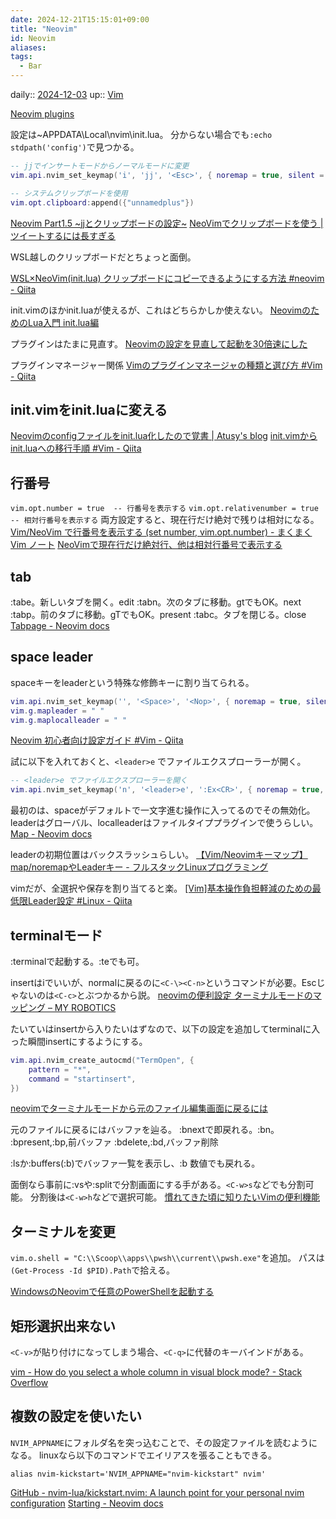 ```yaml
---
date: 2024-12-21T15:15:01+09:00
title: "Neovim"
id: Neovim
aliases: 
tags:
  - Bar
---
```


daily:: [2024-12-03](/Daily_Note/2024-12-03.md)
up:: [Vim](Vim.md)

[Neovim plugins](Neovim%20plugins.md)

設定は~APPDATA\Local\nvim\init.lua。
分からない場合でも`:echo stdpath('config')`で見つかる。

```lua
-- jjでインサートモードからノーマルモードに変更 
vim.api.nvim_set_keymap('i', 'jj', '<Esc>', { noremap = true, silent = true })

-- システムクリップボードを使用
vim.opt.clipboard:append({"unnamedplus"})
```
[Neovim Part1.5 \~jjとクリップボードの設定\~](https://zenn.dev/ryo1217intern/articles/38e1bab0d8b6eb)
[NeoVimでクリップボードを使う | ツイートするには長すぎる](https://blog.nfurudono.com/posts/nvim-clipboard/)

WSL越しのクリップボードだとちょっと面倒。

[WSL×NeoVim(init.lua) クリップボードにコピーできるようにする方法 #neovim - Qiita](https://qiita.com/hwatahik/items/32279372ea7182d75677)

init.vimのほかinit.luaが使えるが、これはどちらかしか使えない。
[NeovimのためのLua入門 init.lua編](https://zenn.dev/slin/articles/2020-11-03-neovim-lua2)

プラグインはたまに見直す。
[Neovimの設定を見直して起動を30倍速にした](https://zenn.dev/kawarimidoll/articles/8172a4c29a6653)

プラグインマネージャー関係
[Vimのプラグインマネージャの種類と選び方 #Vim - Qiita](https://qiita.com/nil2/items/ddcf23f1163d0abd805b)

## init.vimをinit.luaに変える
[Neovimのconfigファイルをinit.lua化したので覚書 | Atusy's blog](https://blog.atusy.net/2022/02/21/nvim-init-lua/)
[init.vimからinit.luaへの移行手順 #Vim - Qiita](https://qiita.com/reisuta/items/3d0cab193137bb32099d)

## 行番号
`vim.opt.number = true  -- 行番号を表示する`
`vim.opt.relativenumber = true  -- 相対行番号を表示する`
両方設定すると、現在行だけ絶対で残りは相対になる。
[Vim/NeoVim で行番号を表示する (set number, vim.opt.number) - まくまく Vim ノート](https://maku77.github.io/p/t8o6tum/)
[NeoVimで現在行だけ絶対行、他は相対行番号で表示する](https://zenn.dev/sisi0808/articles/ec628737c95ad3)

## tab
:tabe。新しいタブを開く。edit
:tabn。次のタブに移動。gtでもOK。next
:tabp。前のタブに移動。gTでもOK。present
:tabc。タブを閉じる。close
[Tabpage - Neovim docs](https://neovim.io/doc/user/tabpage.html)


## space leader
spaceキーをleaderという特殊な修飾キーに割り当てられる。
```lua
vim.api.nvim_set_keymap('', '<Space>', '<Nop>', { noremap = true, silent = true })
vim.g.mapleader = " "
vim.g.maplocalleader = " "
```
[Neovim 初心者向け設定ガイド #Vim - Qiita](https://qiita.com/4roro4/items/4c535300ccf210bcbcf4#leaderキー)

試に以下を入れておくと、`<leader>e` でファイルエクスプローラーが開く。
```lua
-- <leader>e でファイルエクスプローラーを開く 
vim.api.nvim_set_keymap('n', '<leader>e', ':Ex<CR>', { noremap = true, silent = true })
```

最初のは、spaceがデフォルトで一文字進む操作に入ってるのでその無効化。
leaderはグローバル、localleaderはファイルタイププラグインで使うらしい。
[Map - Neovim docs](https://neovim.io/doc/user/map.html#_1.3-mapping-and-modes)

leaderの初期位置はバックスラッシュらしい。
[【Vim/Neovimキーマップ】map/noremapやLeaderキー - フルスタックLinuxプログラミング](https://reisuta.com/map-command/)

vimだが、全選択や保存を割り当てると楽。
[\[Vim\]基本操作負担軽減のための最低限Leader設定 #Linux - Qiita](https://qiita.com/t_o_d/items/4c0a841778712e1eed4e)

## terminalモード
:terminalで起動する。:teでも可。

insertはiでいいが、normalに戻るのに`<C-\><C-n>`というコマンドが必要。Escじゃないのは`<C-c>`とぶつかるから説。
[neovimの便利設定 ターミナルモードのマッピング – MY ROBOTICS](https://sy-base.com/myrobotics/vim/neovim-settings/)

たいていはinsertから入りたいはずなので、以下の設定を追加してterminalに入った瞬間insertにするようにする。
```lua
vim.api.nvim_create_autocmd("TermOpen", {
    pattern = "*",
    command = "startinsert",
})

```
[neovimでターミナルモードから元のファイル編集画面に戻るには](https://felo.ai/search/fJDq2onj8vbLnNjmth9eV3?invite=rRKXGDWOelDkk)

元のファイルに戻るにはバッファを辿る。
:bnextで即戻れる。:bn。
:bpresent,:bp,前バッファ
:bdelete,:bd,バッファ削除

:lsか:buffers(:b)でバッファ一覧を表示し、:b 数値でも戻れる。

面倒なら事前に:vsや:splitで分割画面にする手がある。`<C-w>s`などでも分割可能。
分割後は`<C-w>h`などで選択可能。
[慣れてきた頃に知りたいVimの便利機能](https://zenn.dev/sun_asterisk/articles/6b2bf762a7e510)

## ターミナルを変更
`vim.o.shell = "C:\\Scoop\\apps\\pwsh\\current\\pwsh.exe"`を追加。
パスは`(Get-Process -Id $PID).Path`で拾える。

[WindowsのNeovimで任意のPowerShellを起動する](https://zenn.dev/seesaw_monster/articles/0f1cf8c282020a)

## 矩形選択出来ない
`<C-v>`が貼り付けになってしまう場合、`<C-q>`に代替のキーバインドがある。

[vim - How do you select a whole column in visual block mode? - Stack Overflow](https://stackoverflow.com/questions/3736678/how-do-you-select-a-whole-column-in-visual-block-mode)

## 複数の設定を使いたい
`NVIM_APPNAME`にフォルダ名を突っ込むことで、その設定ファイルを読むようになる。
linuxなら以下のコマンドでエイリアスを張ることもできる。

`alias nvim-kickstart='NVIM_APPNAME="nvim-kickstart" nvim'`

[GitHub - nvim-lua/kickstart.nvim: A launch point for your personal nvim configuration](https://github.com/nvim-lua/kickstart.nvim)
[Starting - Neovim docs](https://neovim.io/doc/user/starting.html#%24NVIM_APPNAME)